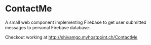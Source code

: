 # ContactMe
A small web component implementing Firebase to get user submitted messages to personal Firebase database.

Checkout working at http://shivamgo.myhostpoint.ch/ContactMe
